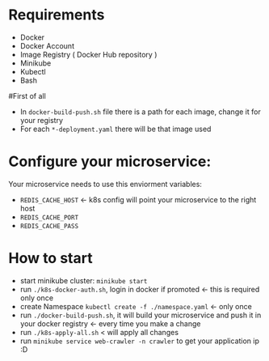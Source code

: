 
# Requirements

- Docker
- Docker Account
- Image Registry ( Docker Hub repository )
- Minikube 
- Kubectl
- Bash

#First of all

- In `docker-build-push.sh` file there is a path for each image, change it for your registry
- For each `*-deployment.yaml` there will be that image used

# Configure your microservice: 
Your microservice needs to use this enviorment variables:
- `REDIS_CACHE_HOST` <- k8s config will point your microservice to the right host
- `REDIS_CACHE_PORT` 
- `REDIS_CACHE_PASS`


# How to start

- start minikube cluster: `minikube start`
- run `./k8s-docker-auth.sh`, login in docker if promoted <- this is required only once
- create Namespace `kubectl create -f ./namespace.yaml` <- only once
- run `./docker-build-push.sh`, it will build your microservice and push it in your docker registry <- every time you make a change
- run `./k8s-apply-all.sh` < will apply all changes 
- run `minikube service web-crawler -n crawler` to get your application ip :D
